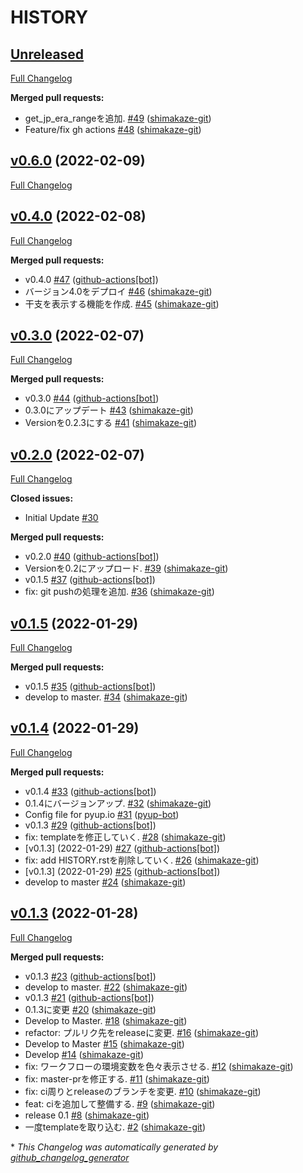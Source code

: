 # HISTORY

## [Unreleased](https://github.com/shimakaze-git/django-jp-birthday/tree/HEAD)

[Full Changelog](https://github.com/shimakaze-git/django-jp-birthday/compare/v0.6.0...HEAD)

**Merged pull requests:**

- get\_jp\_era\_rangeを追加. [\#49](https://github.com/shimakaze-git/django-jp-birthday/pull/49) ([shimakaze-git](https://github.com/shimakaze-git))
- Feature/fix gh actions [\#48](https://github.com/shimakaze-git/django-jp-birthday/pull/48) ([shimakaze-git](https://github.com/shimakaze-git))

## [v0.6.0](https://github.com/shimakaze-git/django-jp-birthday/tree/v0.6.0) (2022-02-09)

[Full Changelog](https://github.com/shimakaze-git/django-jp-birthday/compare/v0.4.0...v0.6.0)

## [v0.4.0](https://github.com/shimakaze-git/django-jp-birthday/tree/v0.4.0) (2022-02-08)

[Full Changelog](https://github.com/shimakaze-git/django-jp-birthday/compare/v0.3.0...v0.4.0)

**Merged pull requests:**

- v0.4.0 [\#47](https://github.com/shimakaze-git/django-jp-birthday/pull/47) ([github-actions[bot]](https://github.com/apps/github-actions))
- バージョン4.0をデプロイ [\#46](https://github.com/shimakaze-git/django-jp-birthday/pull/46) ([shimakaze-git](https://github.com/shimakaze-git))
- 干支を表示する機能を作成. [\#45](https://github.com/shimakaze-git/django-jp-birthday/pull/45) ([shimakaze-git](https://github.com/shimakaze-git))

## [v0.3.0](https://github.com/shimakaze-git/django-jp-birthday/tree/v0.3.0) (2022-02-07)

[Full Changelog](https://github.com/shimakaze-git/django-jp-birthday/compare/v0.2.0...v0.3.0)

**Merged pull requests:**

- v0.3.0 [\#44](https://github.com/shimakaze-git/django-jp-birthday/pull/44) ([github-actions[bot]](https://github.com/apps/github-actions))
- 0.3.0にアップデート [\#43](https://github.com/shimakaze-git/django-jp-birthday/pull/43) ([shimakaze-git](https://github.com/shimakaze-git))
- Versionを0.2.3にする [\#41](https://github.com/shimakaze-git/django-jp-birthday/pull/41) ([shimakaze-git](https://github.com/shimakaze-git))

## [v0.2.0](https://github.com/shimakaze-git/django-jp-birthday/tree/v0.2.0) (2022-02-07)

[Full Changelog](https://github.com/shimakaze-git/django-jp-birthday/compare/v0.1.5...v0.2.0)

**Closed issues:**

- Initial Update [\#30](https://github.com/shimakaze-git/django-jp-birthday/issues/30)

**Merged pull requests:**

- v0.2.0 [\#40](https://github.com/shimakaze-git/django-jp-birthday/pull/40) ([github-actions[bot]](https://github.com/apps/github-actions))
- Versionを0.2にアップロード. [\#39](https://github.com/shimakaze-git/django-jp-birthday/pull/39) ([shimakaze-git](https://github.com/shimakaze-git))
- v0.1.5 [\#37](https://github.com/shimakaze-git/django-jp-birthday/pull/37) ([github-actions[bot]](https://github.com/apps/github-actions))
- fix: git pushの処理を追加. [\#36](https://github.com/shimakaze-git/django-jp-birthday/pull/36) ([shimakaze-git](https://github.com/shimakaze-git))

## [v0.1.5](https://github.com/shimakaze-git/django-jp-birthday/tree/v0.1.5) (2022-01-29)

[Full Changelog](https://github.com/shimakaze-git/django-jp-birthday/compare/v0.1.4...v0.1.5)

**Merged pull requests:**

- v0.1.5 [\#35](https://github.com/shimakaze-git/django-jp-birthday/pull/35) ([github-actions[bot]](https://github.com/apps/github-actions))
- develop to master. [\#34](https://github.com/shimakaze-git/django-jp-birthday/pull/34) ([shimakaze-git](https://github.com/shimakaze-git))

## [v0.1.4](https://github.com/shimakaze-git/django-jp-birthday/tree/v0.1.4) (2022-01-29)

[Full Changelog](https://github.com/shimakaze-git/django-jp-birthday/compare/v0.1.3...v0.1.4)

**Merged pull requests:**

- v0.1.4 [\#33](https://github.com/shimakaze-git/django-jp-birthday/pull/33) ([github-actions[bot]](https://github.com/apps/github-actions))
- 0.1.4にバージョンアップ. [\#32](https://github.com/shimakaze-git/django-jp-birthday/pull/32) ([shimakaze-git](https://github.com/shimakaze-git))
- Config file for pyup.io [\#31](https://github.com/shimakaze-git/django-jp-birthday/pull/31) ([pyup-bot](https://github.com/pyup-bot))
- v0.1.3 [\#29](https://github.com/shimakaze-git/django-jp-birthday/pull/29) ([github-actions[bot]](https://github.com/apps/github-actions))
- fix: templateを修正していく. [\#28](https://github.com/shimakaze-git/django-jp-birthday/pull/28) ([shimakaze-git](https://github.com/shimakaze-git))
- \[v0.1.3\] \(2022-01-29\) [\#27](https://github.com/shimakaze-git/django-jp-birthday/pull/27) ([github-actions[bot]](https://github.com/apps/github-actions))
- fix: add HISTORY.rstを削除していく. [\#26](https://github.com/shimakaze-git/django-jp-birthday/pull/26) ([shimakaze-git](https://github.com/shimakaze-git))
- \[v0.1.3\] \(2022-01-29\) [\#25](https://github.com/shimakaze-git/django-jp-birthday/pull/25) ([github-actions[bot]](https://github.com/apps/github-actions))
- develop to master [\#24](https://github.com/shimakaze-git/django-jp-birthday/pull/24) ([shimakaze-git](https://github.com/shimakaze-git))

## [v0.1.3](https://github.com/shimakaze-git/django-jp-birthday/tree/v0.1.3) (2022-01-28)

[Full Changelog](https://github.com/shimakaze-git/django-jp-birthday/compare/515815cbe454ff9b0caf506429079c329f91a11e...v0.1.3)

**Merged pull requests:**

- v0.1.3 [\#23](https://github.com/shimakaze-git/django-jp-birthday/pull/23) ([github-actions[bot]](https://github.com/apps/github-actions))
- develop to master. [\#22](https://github.com/shimakaze-git/django-jp-birthday/pull/22) ([shimakaze-git](https://github.com/shimakaze-git))
- v0.1.3 [\#21](https://github.com/shimakaze-git/django-jp-birthday/pull/21) ([github-actions[bot]](https://github.com/apps/github-actions))
- 0.1.3に変更 [\#20](https://github.com/shimakaze-git/django-jp-birthday/pull/20) ([shimakaze-git](https://github.com/shimakaze-git))
- Develop to Master. [\#18](https://github.com/shimakaze-git/django-jp-birthday/pull/18) ([shimakaze-git](https://github.com/shimakaze-git))
- refactor: プルリク先をreleaseに変更. [\#16](https://github.com/shimakaze-git/django-jp-birthday/pull/16) ([shimakaze-git](https://github.com/shimakaze-git))
- Develop to Master [\#15](https://github.com/shimakaze-git/django-jp-birthday/pull/15) ([shimakaze-git](https://github.com/shimakaze-git))
- Develop [\#14](https://github.com/shimakaze-git/django-jp-birthday/pull/14) ([shimakaze-git](https://github.com/shimakaze-git))
- fix: ワークフローの環境変数を色々表示させる. [\#12](https://github.com/shimakaze-git/django-jp-birthday/pull/12) ([shimakaze-git](https://github.com/shimakaze-git))
- fix: master-prを修正する. [\#11](https://github.com/shimakaze-git/django-jp-birthday/pull/11) ([shimakaze-git](https://github.com/shimakaze-git))
- fix: ci周りとreleaseのブランチを変更. [\#10](https://github.com/shimakaze-git/django-jp-birthday/pull/10) ([shimakaze-git](https://github.com/shimakaze-git))
- feat: ciを追加して整備する. [\#9](https://github.com/shimakaze-git/django-jp-birthday/pull/9) ([shimakaze-git](https://github.com/shimakaze-git))
- release 0.1 [\#8](https://github.com/shimakaze-git/django-jp-birthday/pull/8) ([shimakaze-git](https://github.com/shimakaze-git))
- 一度templateを取り込む. [\#2](https://github.com/shimakaze-git/django-jp-birthday/pull/2) ([shimakaze-git](https://github.com/shimakaze-git))



\* *This Changelog was automatically generated by [github_changelog_generator](https://github.com/github-changelog-generator/github-changelog-generator)*

